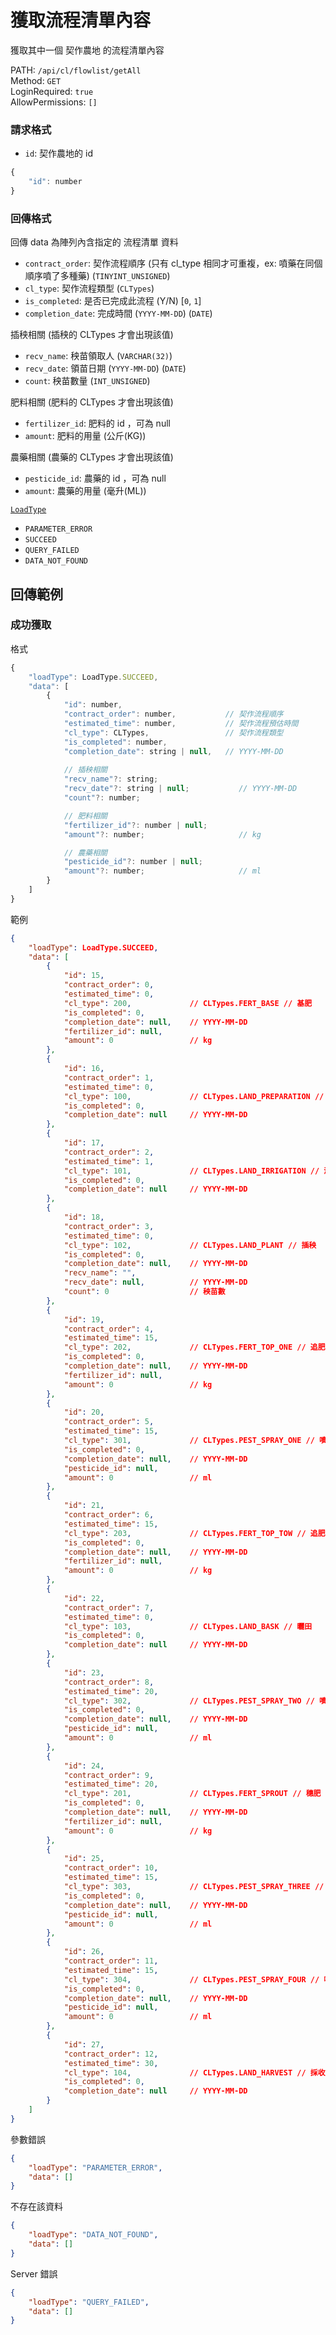 # 獲取流程清單內容

獲取其中一個 契作農地 的流程清單內容

PATH: `/api/cl/flowlist/getAll`  
Method: `GET`  
LoginRequired: `true`  
AllowPermissions: `[]`  


### 請求格式
* `id`: 契作農地的 id

```js
{
    "id": number
}
```


### 回傳格式

回傳 data 為陣列內含指定的 流程清單 資料  

* `contract_order`: 契作流程順序 (只有 cl_type 相同才可重複，ex: 噴藥在同個順序噴了多種藥) (`TINYINT_UNSIGNED`)
* `cl_type`: 契作流程類型 (`CLTypes`)
* `is_completed`: 是否已完成此流程 (Y/N) [`0`, `1`]
* `completion_date`: 完成時間 (`YYYY-MM-DD`)    (`DATE`)

插秧相關 (插秧的 CLTypes 才會出現該值)
* `recv_name`: 秧苗領取人 (`VARCHAR(32)`)
* `recv_date`: 領苗日期 (`YYYY-MM-DD`)    (`DATE`)
* `count`: 秧苗數量 (`INT_UNSIGNED`)

肥料相關 (肥料的 CLTypes 才會出現該值)
* `fertilizer_id`: 肥料的 id ，可為 null
* `amount`: 肥料的用量 (公斤(KG))

農藥相關 (農藥的 CLTypes 才會出現該值)
* `pesticide_id`: 農藥的 id ，可為 null
* `amount`: 農藥的用量 (毫升(ML))

[`LoadType`](../../../types.md#loadtype)  
* `PARAMETER_ERROR`
* `SUCCEED`
* `QUERY_FAILED`
* `DATA_NOT_FOUND`


## 回傳範例
### 成功獲取
格式
```js
{
    "loadType": LoadType.SUCCEED,
    "data": [
        {
            "id": number,
            "contract_order": number,           // 契作流程順序
            "estimated_time": number,           // 契作流程預估時間
            "cl_type": CLTypes,                 // 契作流程類型
            "is_completed": number,
            "completion_date": string | null,   // YYYY-MM-DD
            
            // 插秧相關
            "recv_name"?: string;
            "recv_date"?: string | null;           // YYYY-MM-DD
            "count"?: number;

            // 肥料相關
            "fertilizer_id"?: number | null;
            "amount"?: number;                     // kg

            // 農藥相關
            "pesticide_id"?: number | null;
            "amount"?: number;                     // ml
        }
    ]
}
```

範例
```json
{
    "loadType": LoadType.SUCCEED,
    "data": [
        {
            "id": 15,
            "contract_order": 0,
            "estimated_time": 0,
            "cl_type": 200,             // CLTypes.FERT_BASE // 基肥
            "is_completed": 0,
            "completion_date": null,    // YYYY-MM-DD
            "fertilizer_id": null,
            "amount": 0                 // kg
        },
        {
            "id": 16,
            "contract_order": 1,
            "estimated_time": 0,
            "cl_type": 100,             // CLTypes.LAND_PREPARATION // 整地
            "is_completed": 0,
            "completion_date": null     // YYYY-MM-DD
        },
        {
            "id": 17,
            "contract_order": 2,
            "estimated_time": 1,
            "cl_type": 101,             // CLTypes.LAND_IRRIGATION // 灌溉
            "is_completed": 0,
            "completion_date": null     // YYYY-MM-DD
        },
        {
            "id": 18,
            "contract_order": 3,
            "estimated_time": 0,
            "cl_type": 102,             // CLTypes.LAND_PLANT // 插秧
            "is_completed": 0,
            "completion_date": null,    // YYYY-MM-DD
            "recv_name": "",
            "recv_date": null,          // YYYY-MM-DD
            "count": 0                  // 秧苗數
        },
        {
            "id": 19,
            "contract_order": 4,
            "estimated_time": 15,
            "cl_type": 202,             // CLTypes.FERT_TOP_ONE // 追肥(一)
            "is_completed": 0,
            "completion_date": null,    // YYYY-MM-DD
            "fertilizer_id": null,
            "amount": 0                 // kg
        },
        {
            "id": 20,
            "contract_order": 5,
            "estimated_time": 15,
            "cl_type": 301,             // CLTypes.PEST_SPRAY_ONE // 噴藥(一)
            "is_completed": 0,
            "completion_date": null,    // YYYY-MM-DD
            "pesticide_id": null,
            "amount": 0                 // ml
        },
        {
            "id": 21,
            "contract_order": 6,
            "estimated_time": 15,
            "cl_type": 203,             // CLTypes.FERT_TOP_TOW // 追肥(二)
            "is_completed": 0,
            "completion_date": null,    // YYYY-MM-DD
            "fertilizer_id": null,
            "amount": 0                 // kg
        },
        {
            "id": 22,
            "contract_order": 7,
            "estimated_time": 0,
            "cl_type": 103,             // CLTypes.LAND_BASK // 曬田
            "is_completed": 0,
            "completion_date": null     // YYYY-MM-DD
        },
        {
            "id": 23,
            "contract_order": 8,
            "estimated_time": 20,
            "cl_type": 302,             // CLTypes.PEST_SPRAY_TWO // 噴藥(二)
            "is_completed": 0,
            "completion_date": null,    // YYYY-MM-DD
            "pesticide_id": null,
            "amount": 0                 // ml
        },
        {
            "id": 24,
            "contract_order": 9,
            "estimated_time": 20,
            "cl_type": 201,             // CLTypes.FERT_SPROUT // 穗肥
            "is_completed": 0,
            "completion_date": null,    // YYYY-MM-DD
            "fertilizer_id": null,
            "amount": 0                 // kg
        },
        {
            "id": 25,
            "contract_order": 10,
            "estimated_time": 15,
            "cl_type": 303,             // CLTypes.PEST_SPRAY_THREE // 噴藥(三)
            "is_completed": 0,
            "completion_date": null,    // YYYY-MM-DD
            "pesticide_id": null,
            "amount": 0                 // ml
        },
        {
            "id": 26,
            "contract_order": 11,
            "estimated_time": 15,
            "cl_type": 304,             // CLTypes.PEST_SPRAY_FOUR // 噴藥(四)
            "is_completed": 0,
            "completion_date": null,    // YYYY-MM-DD
            "pesticide_id": null,
            "amount": 0                 // ml
        },
        {
            "id": 27,
            "contract_order": 12,
            "estimated_time": 30,
            "cl_type": 104,             // CLTypes.LAND_HARVEST // 採收
            "is_completed": 0,
            "completion_date": null     // YYYY-MM-DD
        }
    ]
}
```

參數錯誤
```json
{
    "loadType": "PARAMETER_ERROR",
    "data": []
}
```

不存在該資料
```json
{
    "loadType": "DATA_NOT_FOUND",
    "data": []
}
```

Server 錯誤  
```json
{
    "loadType": "QUERY_FAILED",
    "data": []
}
```
